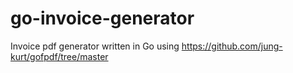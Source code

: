 # go-invoice-generator
Invoice pdf generator written in Go using https://github.com/jung-kurt/gofpdf/tree/master
